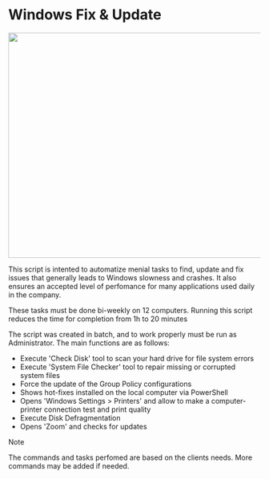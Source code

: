# Windows Fix & Update

<p align="center">
<img src="https://github.com/sena-00/Windows-Fix-Update/assets/156020094/fbb25d48-974f-47dd-9247-2e2aa24f1fd3" width="600" height="450">
</p>


This script is intented to automatize menial tasks to find, update and fix issues that generally leads to Windows slowness and crashes. It also ensures an accepted level of perfomance for many applications used daily in the company.

These tasks must be done bi-weekly on 12 computers. Running this script reduces the time for completion from 1h to 20 minutes

The script was created in batch, and to work properly must be run as Administrator. The main functions are as follows:

+ Execute 'Check Disk' tool to scan your hard drive for file system errors
+ Execute 'System File Checker' tool to repair missing or corrupted system files
+ Force the update of the Group Policy configurations
+ Shows hot-fixes installed on the local computer via PowerShell
+ Opens 'Windows Settings > Printers' and allow to make a computer-printer connection test and print quality
+ Execute Disk Defragmentation
+ Opens 'Zoom' and checks for updates

> [!NOTE]
> The commands and tasks perfomed are based on the clients needs. More commands may be added if needed.
